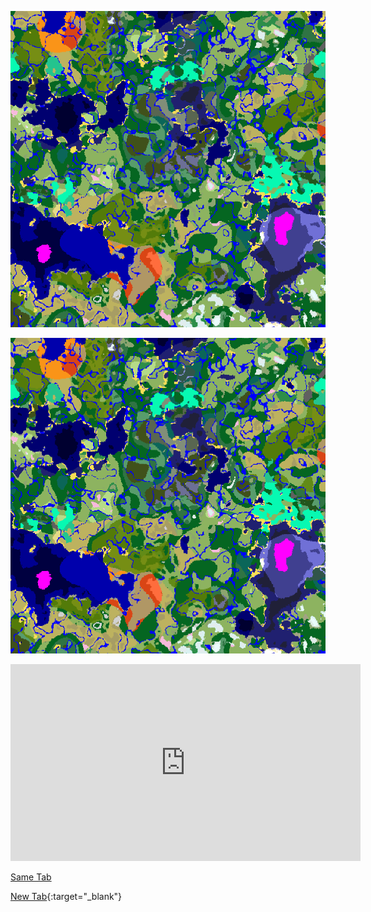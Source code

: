 ![Encoch Seed Map.png](../images/Screenshot%202025-04-25%20141055.png)



![Screenshot 2025-04-25 141055.png](../images/Screenshot%202025-04-25%20141055.png)


<iframe width="560" height="315" src="https://www.youtube.com/embed/6_ucCKFJUCU?si=03eYwgtl825OxWP2&amp;start=275" title="YouTube video player" frameborder="0" allow="accelerometer; autoplay; clipboard-write; encrypted-media; gyroscope; picture-in-picture; web-share" referrerpolicy="strict-origin-when-cross-origin" allowfullscreen></iframe>


[Same Tab](https://youtu.be/6_ucCKFJUCU?si=U-klRYkmr1p4s6RN&t=275)

[New Tab](https://youtu.be/6_ucCKFJUCU?si=U-klRYkmr1p4s6RN&t=275){:target="_blank"}
